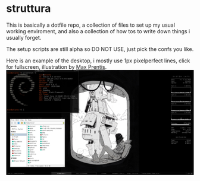 struttura
==============
This is basically a dotfile repo, a collection of files to set up my usual working enviroment, and also a collection of how tos to write down things i usually forget. 
   
The setup scripts are still alpha so DO NOT USE, just pick the confs you like.   

Here is an example of the desktop, i mostly use 1px pixelperfect lines, click for fullscreen, illustration by [Max Prentis](http://maxprentisvisual.tumblr.com/).   
[![alt tag](https://github.com/npisanti/dotfiles/blob/master/screenshot.jpg)](https://raw.githubusercontent.com/npisanti/dotfiles/master/screenshot.jpg)
